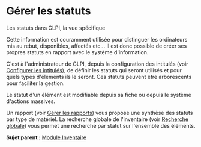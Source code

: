 Gérer les statuts
=================

Les statuts dans GLPI, la vue spécifique

Cette information est couramment utilisée pour distinguer les ordinateurs mis au rebut, disponibles, affectés etc... Il est donc possible de créer ses propres statuts en rapport avec le système d'information.

C'est à l'administrateur de GLPI, depuis la configuration des intitulés (voir [Configurer les intitulés](config_dropdown.html "Les intitulés se configurent depuis le menu Configuration > Intitulés")), de définir les statuts qui seront utilisés et pour quels types d'élements ils le seront. Ces statuts peuvent être arborescents pour faciliter la gestion.

Le statut d'un élément est modifiable depuis sa fiche ou depuis le système d'actions massives.

Un rapport (voir [Gérer les rapports](tool_report.html "Les rapports se gèrent depuis le menu Outils > Rapports")) vous propose une synthèse des statuts par type de matériel. La recherche globale de l'inventaire (voir [Recherche globale](index.php?fr/03_module_inventaire/05_recherche_globale.md "Recherche globale sur les éléments d'inventaire")) vous permet une recherche par statut sur l'ensemble des éléments.

**Sujet parent :** [Module Inventaire](index.php?fr/03_module_inventaire/01_module_inventaire.md "Module Inventaire de GLPI")
